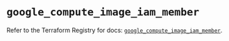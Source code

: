 # `google_compute_image_iam_member`

Refer to the Terraform Registry for docs: [`google_compute_image_iam_member`](https://registry.terraform.io/providers/hashicorp/google/6.49.2/docs/resources/compute_image_iam_member).
